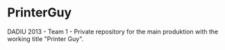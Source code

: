 PrinterGuy
==========

DADIU 2013 - Team 1  - Private repository for the main produktion with the working title "Printer Guy". 
